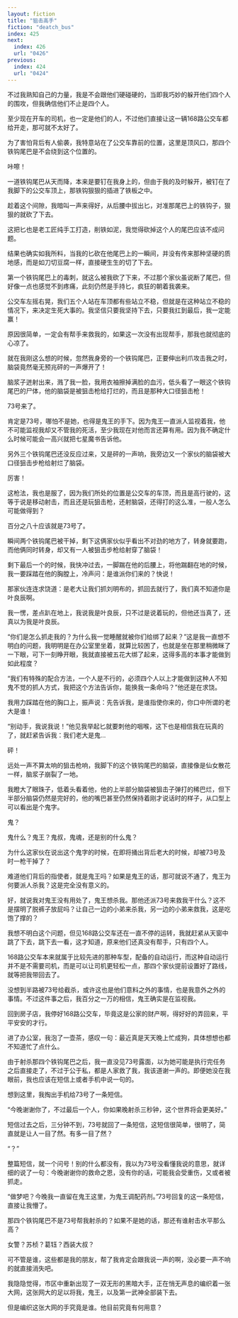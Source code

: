 ```yaml
---
layout: fiction
title: "狙击高手"
fiction: "deatch_bus"
index: 425
next:
  index: 426
  url: "0426"
previous:
  index: 424
  url: "0424"
---
```

不过我熟知自己的力量，我是不会跟他们硬碰硬的，当即我巧妙的躲开他们四个人的围攻，但我确信他们不止是四个人。

至少现在开车的司机，也一定是他们的人，不过他们直接让这一辆168路公交车都给开走，那可就不太好了。

为了害怕背后有人偷袭，我特意站在了公交车靠前的位置，这里是顶风口，那四个铁钩尾巴是不会绕到这个位置的。

咔嚓！

一道铁钩尾巴从天而降，本来是要钉在我身上的，但由于我的及时躲开，被钉在了我脚下的公交车顶上，那铁钩狠狠的插进了铁板之中。

趁着这个间隙，我暗叫一声来得好，从后腰中拔出匕，对准那尾巴上的铁钩子，狠狠的就砍了下去。

这把匕也是老工匠纯手工打造，削铁如泥，我觉得砍掉这个人的尾巴应该不成问题。

结果也确实如我所料，当我的匕砍在他尾巴上的一瞬间，并没有传来那种坚硬的质地感，而是如刀切豆腐一样，直接硬生生的切了下去。

第一个铁钩尾巴上的毒刺，就这么被我砍了下来，不过那个家伙虽说断了尾巴，但好像一点也感觉不到疼痛，此刻仍然是手持匕，疯狂的朝着我袭来。

公交车左摇右晃，我们五个人站在车顶都有些站立不稳，但就是在这种站立不稳的情况下，来决定生死大事的。我坚信只要我坚持下去，只要我扛到最后，我一定能赢！

原因很简单，一定会有帮手来救我的，如果这一次没有出现帮手，那我也就彻底的心凉了。

就在我刚这么想的时候，忽然我身旁的一个铁钩尾巴，正要伸出利爪攻击我之时，脑袋竟然毫无预兆砰的一声爆开了！

脑浆子迸射出来，溅了我一脸，我用衣袖擦掉满脸的血污，低头看了一眼这个铁钩尾巴的尸体，他的脑袋是被狙击枪给打烂的，而且是那种大口径狙击枪！

73号来了。

肯定是73号，哪怕不是她，也得是鬼王的手下。因为鬼王一直派人监视着我，他不可能监视我却又不管我的死活，至少我现在对他而言还算有用。因为我不确定什么时候可能会一高兴就把七星魔书告诉他。

另外三个铁钩尾巴还没反应过来，又是砰的一声响，我旁边又一个家伙的脑袋被大口径狙击步枪给射烂了脑袋。

厉害！

这枪法，我也是服了，因为我们所处的位置是公交车的车顶，而且是高行驶的，这等于说是移动射击，而且还是玩狙击枪，还射脑袋，还得打的这么准，一般人怎么可能做得到？

百分之八十应该就是73号了。

瞬间两个铁钩尾巴被干掉，剩下这俩家伙似乎看出不对劲的地方了，转身就要跑，而他俩同时转身，却又有一人被狙击步枪给射穿了脑袋！

剩下最后一个的时候，我快冲过去，一脚踹在他的后腰上，将他踹翻在地的时候，我一要踩踏在他的胸膛上，冷声问：是谁派你们来的？快说！

那家伙连连求饶道：是老大让我们抓刘明布的，抓回去就行了，我们真不知道你是叶良辰啊。

我一愣，差点趴在地上，我说我是叶良辰，只不过是说着玩的，但他还当真了，还真以为我是叶良辰。

“你们是怎么抓走我的？为什么我一觉睡醒就被你们给绑了起来？”这是我一直想不明白的问题，我明明是在办公室里坐着，就算比较困了，也就是坐在那里稍微眯了一下眼，可下一刻睁开眼，我就直接被五花大绑了起来，这得多高的本事才能做到如此程度？

“我们有特殊的配合方法，一个人是不行的，必须四个人以上才能做到这种人不知鬼不觉的抓人方式，我把这个方法告诉你，能换我一条命吗？”他还是在求饶。

我用力踩踏在他的胸口上，振声说：先告诉我，是谁指使你来的，你口中所谓的老大是谁！

“别动手，我说我说！”他见我举起匕就要刺他的咽喉，这下也是相信我在玩真的了，就赶紧告诉我：我们老大是鬼...

砰！

远处一声不算太响的狙击枪响，我脚下的这个铁钩尾巴的脑袋，直接像是仙女散花一样，脑浆子崩裂了一地。

我瞪大了眼珠子，低着头看着他，他的上半部分脑袋被狙击子弹打的稀巴烂，但下半部分脑袋仍然是完好的，他的嘴巴甚至仍然保持着刚才说话时的样子，从口型上可以看出是个鬼字。

鬼？

鬼什么？鬼王？鬼叔，鬼魂，还是别的什么鬼？

为什么这家伙在说出这个鬼字的时候，在即将捅出背后老大的时候，却被73号及时一枪干掉了？

难道他们背后的指使者，就是鬼王吗？如果是鬼王的话，那可就说不通了，鬼王为何要派人杀我？这是完全没有意义的。

好，就说我对鬼王没有用处了，鬼王想杀我。那他还派73号来救我干什么？这不是摆明了脱裤子放屁吗？让自己一边的小弟来杀我，另一边的小弟来救我，这是吃饱了撑的？

我想不明白这个问题，但见168路公交车还在一直不停的运转，我就赶紧从天窗中跳了下去，跳下去一看，这才知道，原来他们还真没有帮手，只有四个人。

168路公交车本来就属于比较先进的那种车型，配备的自动运行，而这种自动运行并不是不需要司机，而是可以让司机更轻松一点，那四个家伙提前设置好了路线，就等把我带回去了。

没想到半路被73号给截杀，或许这也是他们意料之外的事情，也是我意外之外的事情。不过这件事之后，我百分之一万的相信，鬼王确实是在监视我。

回到房子店，我停好168路公交车，毕竟这是公家的财产啊，得好好的弄回来，平平安安的才行。

进了办公室，我泡了一壶茶，感叹一句：最近真是天天晚上忙成狗，具体想想也都不知道忙了点什么。

由于射杀那四个铁钩尾巴之后，我一直没见73号露面，以为她可能是执行完任务之后直接走了，不过于公于私，都是人家救了我，我该道谢一声的。即便她没在我眼前，我也应该在短信上或者手机中说一句的。

想到这里，我掏出手机给73号了一条短信。

“今晚谢谢你了，不过最后一个人，你如果晚射杀三秒钟，这个世界将会更美好。”

短信过去之后，三分钟不到，73号就回了一条短信，这短信很简单，很明了，简直就是让人一目了然。有多一目了然？

“？”

整篇短信，就一个问号！别的什么都没有，我以为73号没看懂我说的意思，就详细的说了一句：今晚谢谢你的救命之恩，没有你的话，可能我会受重伤，又或者被抓走。

“做梦吧？今晚我一直留在鬼王这里，为鬼王调配药剂。”73号回复的这一条短信，直接让我懵了。

那四个铁钩尾巴不是73号帮我射杀的？如果不是她的话，那还有谁射击水平那么高？

女警？苏桢？葛钰？西装大叔？

可不管是谁，这些都是我的朋友，帮了我肯定会跟我说一声的啊，没必要一声不响的就直接消失吧。

我隐隐觉得，市区中重新出现了一双无形的黑暗大手，正在悄无声息的编织着一张大网，这张网大的足以将我，鬼王，以及第一武神全部装下去。

但是编织这张大网的手究竟是谁。他目前究竟有何用意？